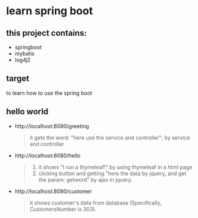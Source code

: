 # learn spring boot
## this project contains:
+ springboot
+ mybatis
+ log4j2
## target
to learn how to use the spring boot
## hello world
+ http://localhost:8080/greeting
    > it gets the word: "here use the service and controller"; by service and controller
+ http://localhost:8080/hello
    > 1. it shows "I run a thymeleaf!" by using thymeleaf in a html page
    > 2. clicking button and getting "here the data by jquery, and get the param: getword" by ajax in jquery.
+ http://localhost:8080/customer
    > it shows customer's data from database (Specifically, CustomersNumber is 303).